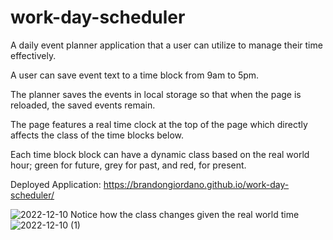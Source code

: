 # work-day-scheduler
A daily event planner application that a user can utilize to manage their time effectively.

A user can save event text to a time block from 9am to 5pm.

The planner saves the events in local storage so that when the page is reloaded, the saved events remain.

The page features a real time clock at the top of the page which directly affects the class of the time blocks below.

Each time block block can have a dynamic class based on the real world hour; green for future, grey for past, and red, for present.

Deployed Application: https://brandongiordano.github.io/work-day-scheduler/


![2022-12-10](https://user-images.githubusercontent.com/110688825/206863683-ba27080e-c9a8-46ed-93c3-8767bce969f4.png)
Notice how the class changes given the real world time
![2022-12-10 (1)](https://user-images.githubusercontent.com/110688825/206864286-b29eed4a-e001-4084-b17f-e5b355f627a4.png)
